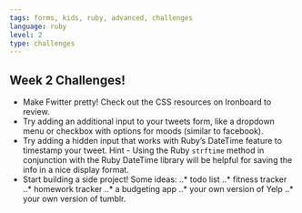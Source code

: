 ```yaml
---
tags: forms, kids, ruby, advanced, challenges
language: ruby
level: 2
type: challenges
---
```


## Week 2 Challenges!

+ Make Fwitter pretty! Check out the CSS resources on Ironboard to review. 
+ Try adding an additional input to your tweets form, like a dropdown menu or checkbox with options for moods (similar to facebook).
+ Try adding a hidden input that works with Ruby’s DateTime feature to timestamp your tweet. Hint - Using the Ruby `strftime` method in conjunction with the Ruby DateTime library will be helpful for saving the info in a nice display format. 
+ Start building a side project! Some ideas:
..* todo list
..* fitness tracker
..* homework tracker
..* a budgeting app
..* your own version of Yelp
..* your own version of tumblr.
